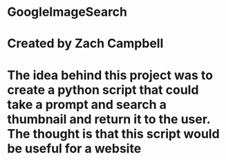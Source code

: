 # GoogleImageSearch
# Created by Zach Campbell
# The idea behind this project was to create a python script that could take a prompt and search a thumbnail and return it to the user. The thought is that this script would be useful for a website
